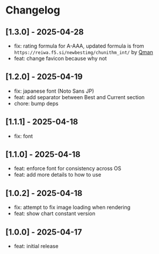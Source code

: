# Changelog

## [1.3.0] - 2025-04-28

- fix: rating formula for A-AAA, updated formula is from `https://reiwa.f5.si/newbestimg/chunithm_int/` by [Qman](https://github.com/Qman11010101)
- feat: change favicon because why not

## [1.2.0] - 2025-04-19

- fix: japanese font (Noto Sans JP)
- feat: add separator between Best and Current section
- chore: bump deps

## [1.1.1] - 2025-04-18

- fix: font

## [1.1.0] - 2025-04-18

- feat: enforce font for consistency across OS
- feat: add more details to how to use

## [1.0.2] - 2025-04-18

- fix: attempt to fix image loading when rendering
- feat: show chart constant version

## [1.0.0] - 2025-04-17

- feat: initial release
